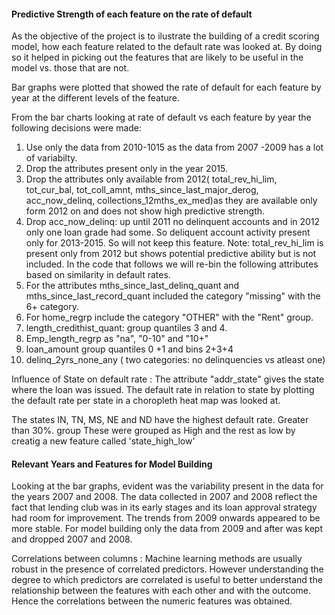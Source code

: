 
#### Predictive Strength of each feature on the rate of default

As the objective of the project is to ilustrate the building of a credit scoring model, how each feature related to the default rate was looked at. By doing so it helped in picking out the features that are likely to be useful in the model vs. those that are not. 

Bar graphs were plotted that showed the rate of default for each feature by year  at the different levels of the feature. 


From the bar charts looking at rate of default vs each feature by year the following decisions were made:
1. Use only the data from 2010-1015 as the data from 2007 -2009 has a lot of variabilty.
2. Drop the attributes present only in the year 2015.
3. Drop the attributes only available from 2012( total_rev_hi_lim, tot_cur_bal, tot_coll_amnt, mths_since_last_major_derog, acc_now_delinq, collections_12mths_ex_med)as they are available only form 2012 on and does not show high predictive strength.
4. Drop acc_now_delinq: up until 2011 no delinquent accounts and in 2012 only one loan grade had some. So deliquent account activity present only for 2013-2015. So will not keep this feature. Note: total_rev_hi_lim is present only from 2012 but shows potential predictive ability but is not included.
In the code that follows we will re-bin the following attributes based on similarity in default rates.
5. For the attributes mths_since_last_delinq_quant and mths_since_last_record_quant included the category "missing" with the 6+ category.
6. For home_regrp include the category "OTHER" with the "Rent" group.
7. length_credithist_quant: group quantiles 3 and 4.
8. Emp_length_regrp as "na", "0-10" and "10+"
9. loan_amount group quantiles 0 +1 and bins 2+3+4
10. delinq_2yrs_none_any ( two categories: no delinquencies vs atleast one)

Influence of State on default rate :
The attribute "addr_state" gives the state where the loan was issued. The default rate in relation to state by plotting the default rate per state in a choropleth heat map was looked at.

The states IN, TN, MS, NE and ND have the highest default rate. Greater than 30%.  group These were grouped as High and the rest as low by creatig a new feature called 'state_high_low'

#### Relevant Years and Features for Model Building

Looking at the bar graphs, evident was the variability present in the data for the years 2007 and 2008. The data collected in 2007 and 2008 reflect the fact that lending club was in its early stages and its loan approval strategy had room for improvement. The trends from 2009 onwards appeared to be more stable. For model building only the data from 2009 and after was kept  and dropped 2007 and 2008.
 
Correlations between columns :
Machine learning methods are usually robust in the presence of correlated predictors. However understanding the degree to which predictors are correlated is useful to better understand the relationship between the features with each other and with the outcome. Hence  the correlations between the numeric features was obtained.
